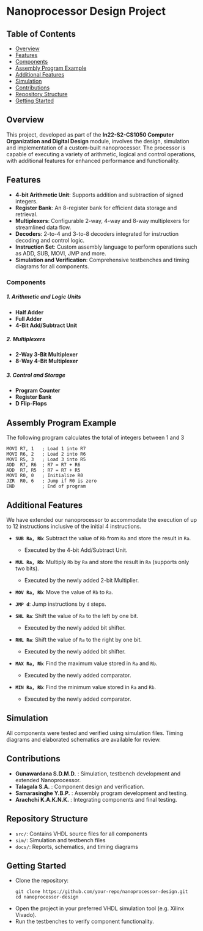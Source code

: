 # Nanoprocessor Design Project
## Table of Contents
- [Overview](#overview)
- [Features](#features)
- [Components](#components)
- [Assembly Program Example](#assembly-program-example)
- [Additional Features](#additional-features)
- [Simulation](#simulation)
- [Contributions](#contributions)
- [Repository Structure](#repository-structure)
- [Getting Started](#getting-started)

## Overview
This project, developed as part of the **In22-S2-CS1050 Computer Organization and Digital Design** module, involves the design, simulation and implementation of a custom-built nanoprocessor. The processor is capable of executing a variety of arithmetic, logical and control operations, with additional features for enhanced performance and functionality.

## Features
- **4-bit Arithmetic Unit**: Supports addition and subtraction of signed integers.
- **Register Bank**: An 8-register bank for efficient data storage and retrieval.
- **Multiplexers**: Configurable 2-way, 4-way and 8-way multiplexers for streamlined data flow.
- **Decoders**: 2-to-4 and 3-to-8 decoders integrated for instruction decoding and control logic.
- **Instruction Set**: Custom assembly language to perform operations such as ADD, SUB, MOVI, JMP and more.
- **Simulation and Verification**: Comprehensive testbenches and timing diagrams for all components.

### Components

##### 1. Arithmetic and Logic Units
- **Half Adder**  
- **Full Adder**  
- **4-Bit Add/Subtract Unit**  

##### 2. Multiplexers
- **2-Way 3-Bit Multiplexer**  
- **8-Way 4-Bit Multiplexer**  

##### 3. Control and Storage
- **Program Counter**  
- **Register Bank**  
- **D Flip-Flops**  

## Assembly Program Example
The following program calculates the total of integers between 1 and 3

```
MOVI R7, 1   ; Load 1 into R7  
MOVI R6, 2   ; Load 2 into R6  
MOVI R5, 3   ; Load 3 into R5  
ADD  R7, R6  ; R7 = R7 + R6  
ADD  R7, R5  ; R7 = R7 + R5  
MOVI R0, 0   ; Initialize R0  
JZR  R0, 6   ; Jump if R0 is zero  
END          ; End of program  
```

## Additional Features
We have extended our nanoprocessor to accommodate the execution of up to 12 instructions inclusive of the initial 4 instructions.

- **`SUB Ra, Rb`**: Subtract the value of `Rb` from `Ra` and store the result in `Ra`.  
  - Executed by the 4-bit Add/Subtract Unit.  

- **`MUL Ra, Rb`**: Multiply `Rb` by `Ra` and store the result in `Ra` (supports only two bits).  
  - Executed by the newly added 2-bit Multiplier.  

- **`MOV Ra, Rb`**: Move the value of `Rb` to `Ra`.  

- **`JMP d`**: Jump instructions by `d` steps.  

- **`SHL Ra`**: Shift the value of `Ra` to the left by one bit.  
  - Executed by the newly added bit shifter.  

- **`RHL Ra`**: Shift the value of `Ra` to the right by one bit.  
  - Executed by the newly added bit shifter.  

- **`MAX Ra, Rb`**: Find the maximum value stored in `Ra` and `Rb`.  
  - Executed by the newly added comparator.  

- **`MIN Ra, Rb`**: Find the minimum value stored in `Ra` and `Rb`.  
  - Executed by the newly added comparator.  


## Simulation
All components were tested and verified using simulation files. Timing diagrams and elaborated schematics are available for review.

## Contributions
- **Gunawardana S.D.M.D.** : Simulation, testbench development and extended Nanoprocessor.
- **Talagala S.A.** : Component design and verification.
- **Samarasinghe Y.B.P.** : Assembly program development and testing.
- **Arachchi K.A.K.N.K.** : Integrating components and final testing.

## Repository Structure
- `src/`: Contains VHDL source files for all components
- `sim/`: Simulation and testbench files
- `docs/`: Reports, schematics, and timing diagrams

## Getting Started
- Clone the repository:
    ```
    git clone https://github.com/your-repo/nanoprocessor-design.git
    cd nanoprocessor-design
    ```
- Open the project in your preferred VHDL simulation tool (e.g. Xilinx Vivado).
- Run the testbenches to verify component functionality.